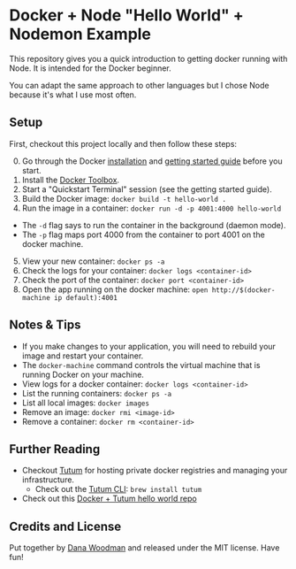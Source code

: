 # Docker + Node "Hello World" + Nodemon Example

This repository gives you a quick introduction to getting docker running with Node. It is intended for the Docker beginner.

You can adapt the same approach to other languages but I chose Node because it's what I use most often.


## Setup

First, checkout this project locally and then follow these steps:

0. Go through the Docker [installation](https://docs.docker.com/installation/) and [getting started guide](https://docs.docker.com/mac/started/) before you start.
1. Install the [Docker Toolbox](https://www.docker.com/docker-toolbox).
2. Start a "Quickstart Terminal" session (see the getting started guide).
3. Build the Docker image: `docker build -t hello-world .`
4. Run the image in a container: `docker run -d -p 4001:4000 hello-world`
  - The `-d` flag says to run the container in the background (daemon mode).
  - The `-p` flag maps port 4000 from the container to port 4001 on the docker machine.
5. View your new container: `docker ps -a`
6. Check the logs for your container: `docker logs <container-id>`
7. Check the port of the container: `docker port <container-id>`
8. Open the app running on the docker machine: `open http://$(docker-machine ip default):4001`



## Notes & Tips

- If you make changes to your application, you will need to rebuild your image and restart your container.
- The `docker-machine` command controls the virtual machine that is running Docker on your machine.
- View logs for a docker container: `docker logs <container-id>`
- List the running containers: `docker ps -a`
- List all local images: `docker images`
- Remove an image: `docker rmi <image-id>`
- Remove a container: `docker rm <container-id>`


## Further Reading

- Checkout [Tutum](http://tutum.co) for hosting private docker registries and managing your infrastructure.
  - Check out the [Tutum CLI](https://github.com/tutumcloud/cli): `brew install tutum`
- Check out this [Docker + Tutum hello world repo](https://github.com/tutumcloud/hello-world)


## Credits and License

Put together by [Dana Woodman](mailto:dana@danawoodman.com) and released under the MIT license. Have fun!
